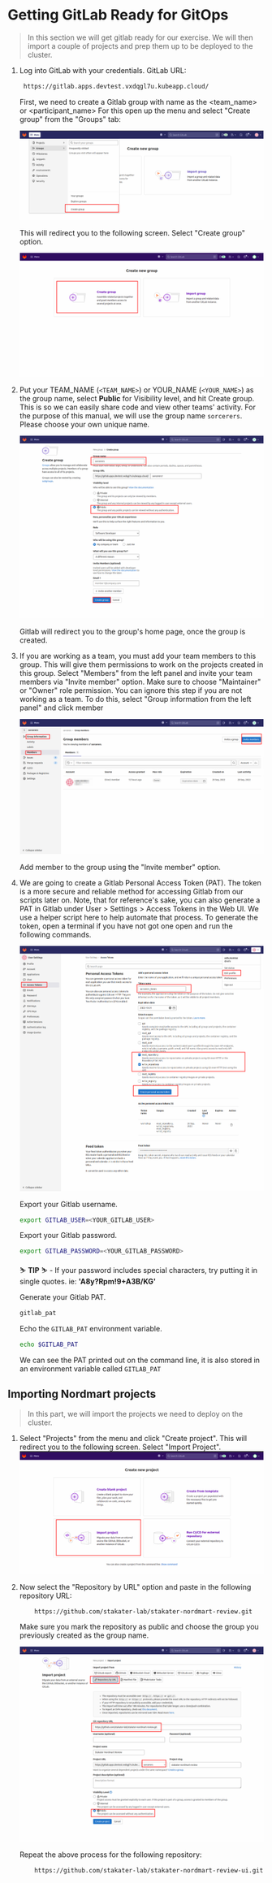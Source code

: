 # Getting GitLab Ready for GitOps
> In this section we will get gitlab ready for our exercise. We will then import a couple of projects and prep them up to be deployed to the cluster.

1. Log into GitLab with your credentials. GitLab URL:

    ```bash
     https://gitlab.apps.devtest.vxdqgl7u.kubeapp.cloud/
    ```

   First, we need to create a Gitlab group with name as the <team_name> or <participant_name>
   For this open up the menu and select "Create group" from the "Groups" tab:

    ![create-group-tab](images/create-group-tab.png)

   This will redirect you to the following screen. Select "Create group" option.

    ![create-group-home](images/create-group-home.png)



2. Put your TEAM_NAME (`<TEAM_NAME>`) or YOUR_NAME (`<YOUR_NAME>`)  as the group name, select **Public** for Visibility level, and hit Create group. This is so we can easily share code and view other teams' activity.
    For the purpose of this manual, we will use the group name `sorcerers`. Please choose your own unique name.

    ![gitlab-group-create](images/gitlab-group-create.png)

    Gitlab will redirect you to the group's home page, once the group is created.


3. If you are working as a team, you must add your team members to this group. This will give them permissions to work on the projects created in this group. Select "Members" from the left panel and invite your team members via "Invite member" option. Make sure to choose "Maintainer" or "Owner" role permission. You can ignore this step if you are not working as a team.
   To do this, select "Group information from the left panel" and click member
    
    ![add-member](images/add-member.png)


   Add member to the group using the "Invite member" option.

4. We are going to create a Gitlab Personal Access Token (PAT). The token is a more secure and reliable method for accessing Gitlab from our scripts later on. Note, that for reference's sake, you can also generate a PAT in Gitlab under User > Settings > Access Tokens in the Web UI. We use a helper script here to help automate that process. To generate the token, open a terminal if you have not got one open and run the following commands.

   ![gitlab_pat](images/gitlab_pat.png)

    Export your Gitlab username.

    ```bash
    export GITLAB_USER=<YOUR_GITLAB_USER>
    ```

    Export your Gitlab password.

    ```bash
    export GITLAB_PASSWORD=<YOUR_GITLAB_PASSWORD>
    ```

    <p class="tip">
    ⛷️ <b>TIP</b> ⛷️ - If your password includes special characters, try putting it in single quotes. ie: <strong>'A8y?Rpm!9+A3B/KG'</strong>
    </p>

    Generate your Gitlab PAT.

    ```bash
    gitlab_pat
    ```

    Echo the `GITLAB_PAT` environment variable.

    ```bash
    echo $GITLAB_PAT
    ```

    We can see the PAT printed out on the command line, it is also stored in an environment variable called `GITLAB_PAT`


## Importing Nordmart projects
> In this part, we will import the projects we need to deploy on the cluster.

1. Select "Projects" from the menu and click "Create project". This will redirect you to the following screen. Select "Import Project".
       ![create-project-home](images/create-project-home.png)

2. Now select the "Repository by URL" option and paste in the following repository URL:
    ```
        https://github.com/stakater-lab/stakater-nordmart-review.git
    ```
      Make sure you mark the repository as public and choose the group you previously created as the group name.

      ![import-nordmart-review](images/import-nordmart-review.png)

   Repeat the above process for the following repository:

    ```
        https://github.com/stakater-lab/stakater-nordmart-review-ui.git
    ```
   
